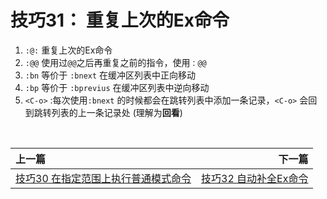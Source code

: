 # 技巧31： 重复上次的Ex命令

1. `:@:` 重复上次的Ex命令
2. `:@@` 使用过`@@`之后再重复之前的指令，使用`：@@`
3. `:bn` 等价于 `:bnext` 在缓冲区列表中正向移动
4. `:bp` 等价于 `:bprevius` 在缓冲区列表中逆向移动
5. `<C-o>` :每次使用`:bnext` 的时候都会在跳转列表中添加一条记录，`<C-o>` 会回到跳转列表的上一条记录处 (理解为**回看**)

<br>  

|上一篇|下一篇|
|:---|---:|
|[技巧30 在指定范围上执行普通模式命令](tip30.md)|[技巧32 自动补全Ex命令](tip32.md)|

